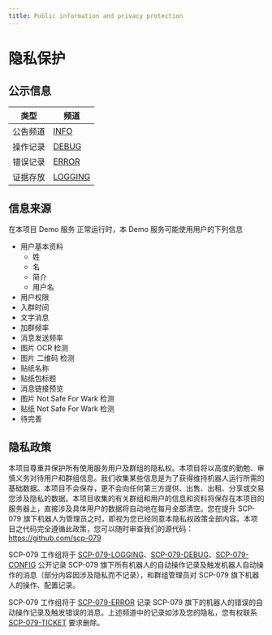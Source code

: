 ```yaml
---
title: Public information and privacy protection
---
```


<link rel="stylesheet" href="/css/chinese.css">

# 隐私保护

## 公示信息

| 类型     | 频道                                   |
| -------- | ------------------------------------- |
| 公告频道 | [INFO](https://t.me/SCP_079_INFO)       |
| 操作记录 | [DEBUG](https://t.me/SCP_079_DEBUG)     |
| 错误记录 | [ERROR](https://t.me/SCP_079_ERROR)     |
| 证据存放 | [LOGGING](https://t.me/SCP_079_LOGGING) |

## 信息来源

在本项目 Demo 服务 正常运行时，本 Demo 服务可能使用用户的下列信息

- 用户基本资料
  - 姓
  - 名
  - 简介
  - 用户名
- 用户权限
- 入群时间
- 文字消息
- 加群频率
- 消息发送频率
- 图片 OCR 检测
- 图片 二维码 检测
- 贴纸名称
- 贴纸包标题
- 消息链接预览
- 图片 Not Safe For Wark 检测
- 贴纸 Not Safe For Wark 检测
- 待完善

## 隐私政策

本项目尊重并保护所有使用服务用户及群组的隐私权。本项目将以高度的勤勉、审慎义务对待用户和群组信息。我们收集某些信息是为了获得维持机器人运行所需的基础数据。本项目不会保存，更不会向任何第三方提供、出售、出租、分享或交易您涉及隐私的数据。本项目收集的有关群组和用户的信息和资料将保存在本项目的服务器上，直接涉及具体用户的数据将自动地在每月全部清空。您在提升 SCP-079 旗下机器人为管理员之时，即视为您已经同意本隐私权政策全部内容。本项目之代码完全遵循此政策，您可以随时审查我们的源代码：<https://github.com/scp-079>

SCP-079 工作组将于 [SCP-079-LOGGING](https://t.me/SCP_079_LOGGING)、[SCP-079-DEBUG](https://t.me/SCP_079_DEBUG)、[SCP-079-CONFIG](https://t.me/SCP_079_CONFIG) 公开记录 SCP-079 旗下所有机器人的自动操作记录及触发机器人自动操作的消息（部分内容因涉及隐私而不记录），和群组管理员对 SCP-079 旗下机器人的操作、配置记录。

SCP-079 工作组将于 [SCP-079-ERROR](https://t.me/SCP_079_ERROR) 记录 SCP-079 旗下的机器人的错误的自动操作记录及触发错误的消息。上述频道中的记录如涉及您的隐私，您有权联系 [SCP-079-TICKET](https://t.me/SCP_079_TICKET_BOT) 要求删除。
